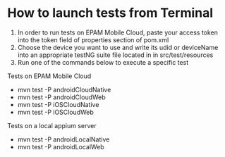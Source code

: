 # How to launch tests from Terminal

1. In order to run tests on EPAM Mobile Cloud, paste your access token into the token field of properties section of pom.xml
2. Choose the device you want to use and write its udid or deviceName into an appropriate testNG suite file located in in src/test/resources
3. Run one of the commands below to execute a specific test

Tests on EPAM Mobile Cloud
* mvn test -P androidCloudNative
* mvn test -P androidCloudWeb
* mvn test -P iOSCloudNative
* mvn test -P iOSCloudWeb

Tests on a local appium server
* mvn test -P androidLocalNative
* mvn test -P androidLocalWeb



